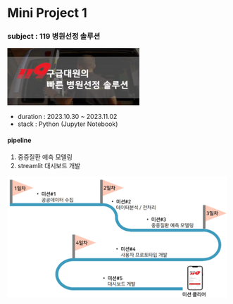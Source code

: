 # Mini Project 1

### subject : 119 병원선정 솔루션

<img src='https://github.com/Choe-minsung/img/blob/5ff97862ab3979be92201199a3f97c28eb3ca156/119%EB%B3%91%EC%9B%90%EC%84%A0%EC%A0%95%EC%86%94%EB%A3%A8%EC%85%98_thumbnail.png' width='300'/>

- duration : 2023.10.30 ~ 2023.11.02
- stack : Python (Jupyter Notebook)

#### pipeline
1. 중증질환 예측 모델링
2. streamlit 대시보드 개발
<img src='https://github.com/Choe-minsung/img/blob/60166a51c4b1c1ca14828072f18e6b3eb3c883ea/119%EB%B3%91%EC%9B%90%EC%84%A0%EC%A0%95_pipeline.png' width='500'/>

